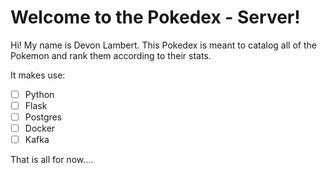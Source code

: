 # Welcome to the Pokedex - Server!

Hi! My name is Devon Lambert. This Pokedex is meant to catalog all of the Pokemon and rank them according to their stats.

It makes use:

- [ ] Python
- [ ] Flask
- [ ] Postgres
- [ ] Docker
- [ ] Kafka

That is all for now....
